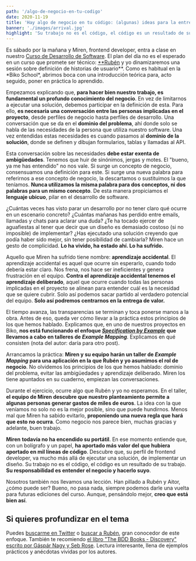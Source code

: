 ```yaml
---
path: '/algo-de-negocio-en-tu-codigo'
date: 2020-11-19
title: 'Hay algo de negocio en tu código: (algunas) ideas para la entrega de valor'
banner: './images/arrival.jpg'
highlight: 'Su trabajo no es el código, el código es un resultado de su trabajo. Su responsabilidad es entender el negocio y hacerlo suyo'
---
```


Es sábado por la mañana y Miren, frontend developer, entra a clase en nuestro [Curso de Desarrollo de Software](https://www.biko2.com/curso-desarrollo-software/). El plan del día no es el esperado en un curso que promete ser técnico: [\*\*Rubén](https://twitter.com/rubenbpv) y yo dinamizaremos una sesión sobre definición de historias de usuario\**. Como es habitual en la *Biko School\*, abrimos boca con una introducción teórica para, acto seguido, poner en práctica lo aprendido.

Empezamos explicando que, **para hacer bien nuestro trabajo, es fundamental un profundo conocimiento del negocio**. En vez de limitarnos a ejecutar una solución, debemos participar en la definición de esta. Para ello, **es necesaria una conversación entre las personas implicadas en el proyecto**, desde perfiles de negocio hasta perfiles de desarrollo. Una conversación que se da en el **dominio del problema**, ahí donde solo se habla de las necesidades de la persona que utiliza nuestro software. Una vez entendidas estas necesidades es cuando pasamos al **dominio de la solución**, donde se definen y dibujan formularios, tablas y llamadas al API.

Esta conversación sobre las necesidades **debe estar exenta de ambigüedades**. Tenemos que huir de sinónimos, jergas y motes. El "bueno, ya me has entendido" no nos vale. Si surge un concepto de negocio, consensuamos una definición para este. Si surge una nueva palabra para referirnos a ese concepto de negocio, la descartamos o sustituimos la que teníamos. **Nunca utilizamos la misma palabra para dos conceptos, ni dos palabras para un mismo concepto**. De esta manera propiciamos el **lenguaje ubicuo**, pilar en el desarrollo de software.

¿Cuántas veces has visto parar un desarrollo por no tener claro qué ocurre en un escenario concreto? ¿Cuántas mañanas has perdido entre emails, llamadas y chats para aclarar una duda? ¿Te ha tocado ejercer de aguafiestas al tener que decir que un diseño es demasiado costoso (si no imposible) de implementar? ¿Has ejecutado una solución creyendo que podía haber sido mejor, sin tener posibilidad de cambiarla? Miren hace un gesto de complicidad. **Lo ha vivido, ha estado ahí. Lo ha sufrido.**

Aquello que Miren ha sufrido tiene nombre: **aprendizaje accidental**. El aprendizaje accidental es aquel que ocurre sin esperarlo, cuando todo debería estar claro. Nos frena, nos hace ser ineficientes y genera frustración en el equipo. **Contra el aprendizaje accidental tenemos el aprendizaje deliberado**, aquel que ocurre cuando todas las personas implicadas en el proyecto se alinean para entender cuál es la necesidad que se quiere cubrir. Solo así podemos sacar partido al verdadero potencial del equipo. **Solo así podremos centrarnos en la entrega de valor.**

El tiempo avanza, las transparencias se terminan y toca ponerse manos a la obra. Antes de eso, queda ver cómo llevar a la práctica estos principios de los que hemos hablado. Explicamos que, en uno de nuestros proyectos en Biko, **nos está funcionando el enfoque _[Specification by Example](<https://en.wikipedia.org/wiki/Specification_by_example#:~:text=Specification%20by%20example%20(SBE)%20is,examples%20instead%20of%20abstract%20statements.>)_ que llevamos a cabo en talleres de _Example Mapping_**. Explicamos en qué consisten (nota del autor: daría para otro post).

Arrancamos la práctica: **Miren y su equipo harán un taller de _Example Mapping_ para una aplicación en la que Rubén y yo asumimos el rol de negocio**. No olvidemos los principios de los que hemos hablado: dominio del problema, evitar las ambigüedades y aprendizaje deliberado. Miren los tiene apuntados en su cuaderno, empiezan las conversaciones.

Durante el ejercicio, ocurre algo que Rubén y yo no esperamos. En el taller, **el equipo de Miren descubre que nuestro planteamiento permite a algunas personas generar gastos de miles de euros**. La idea con la que veníamos no solo no es la mejor posible, sino que puede hundirnos. Menos mal que Miren ha sabido evitarlo, **proponiendo una nueva regla que hará que esto no ocurra**. Como negocio nos parece bien, muchas gracias y adelante, buen trabajo.

**Miren** **todavía no ha encendido su portátil**. En ese momento entiende que, con un bolígrafo y un papel, **ha aportado más valor del que hubiera aportado en mil líneas de código**. Descubre que, su perfil de frontend developer, va mucho más allá de ejecutar una solución, de implementar un diseño. Su trabajo no es el código, el código es un resultado de su trabajo. **Su responsabilidad es entender el negocio y hacerlo suyo**.

Nosotros también nos llevamos una lección. Han pillado a Rubén y Aitor, ¿cómo puede ser? Bueno, no pasa nada, siempre podemos darle una vuelta para futuras ediciones del curso. Aunque, pensándolo mejor, **creo que está bien así**.

## Si quieres profundizar en el tema

Puedes [buscarme en Twitter](https://twitter.com/aitorcurrutia) o [buscar a Rubén](https://twitter.com/rubenbpv), gran conocedor de este enfoque. También te recomiendo [el libro "The BDD Books - Discovery" escrito por Gáspár Nagy y Seb Rose](https://leanpub.com/bddbooks-discovery). Lectura interesante, llena de ejemplos prácticos y anécdotas vividas por los autores.
